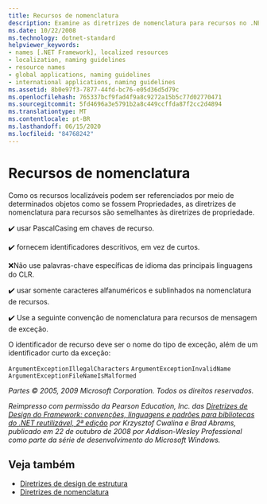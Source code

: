 ```yaml
---
title: Recursos de nomenclatura
description: Examine as diretrizes de nomenclatura para recursos no .NET, que são semelhantes às diretrizes para nomear Propriedades.
ms.date: 10/22/2008
ms.technology: dotnet-standard
helpviewer_keywords:
- names [.NET Framework], localized resources
- localization, naming guidelines
- resource names
- global applications, naming guidelines
- international applications, naming guidelines
ms.assetid: 8b0e97f3-7877-44fd-bc76-e05d36d5d79c
ms.openlocfilehash: 765337bcf9fad4f9a8c9272a15b5c77d02770471
ms.sourcegitcommit: 5fd4696a3e5791b2a8c449ccffda87f2cc2d4894
ms.translationtype: MT
ms.contentlocale: pt-BR
ms.lasthandoff: 06/15/2020
ms.locfileid: "84768242"
---
```

# <a name="naming-resources"></a>Recursos de nomenclatura
Como os recursos localizáveis podem ser referenciados por meio de determinados objetos como se fossem Propriedades, as diretrizes de nomenclatura para recursos são semelhantes às diretrizes de propriedade.

 ✔️ usar PascalCasing em chaves de recurso.

 ✔️ fornecem identificadores descritivos, em vez de curtos.

 ❌Não use palavras-chave específicas de idioma das principais linguagens do CLR.

 ✔️ usar somente caracteres alfanuméricos e sublinhados na nomenclatura de recursos.

 ✔️ Use a seguinte convenção de nomenclatura para recursos de mensagem de exceção.

 O identificador de recurso deve ser o nome do tipo de exceção, além de um identificador curto da exceção:

 `ArgumentExceptionIllegalCharacters` `ArgumentExceptionInvalidName`
 `ArgumentExceptionFileNameIsMalformed`

 *Partes © 2005, 2009 Microsoft Corporation. Todos os direitos reservados.*

 *Reimpresso com permissão da Pearson Education, Inc. das [Diretrizes de Design do Framework: convenções, linguagens e padrões para bibliotecas do .NET reutilizável, 2ª edição](https://www.informit.com/store/framework-design-guidelines-conventions-idioms-and-9780321545619) por Krzysztof Cwalina e Brad Abrams, publicado em 22 de outubro de 2008 por Addison-Wesley Professional como parte da série de desenvolvimento do Microsoft Windows.*

## <a name="see-also"></a>Veja também

- [Diretrizes de design de estrutura](index.md)
- [Diretrizes de nomenclatura](naming-guidelines.md)
